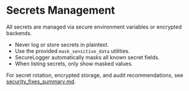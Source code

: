 # Secrets Management

All secrets are managed via secure environment variables or encrypted backends.

- Never log or store secrets in plaintext.
- Use the provided `mask_sensitive_data` utilities.
- SecureLogger automatically masks all known secret fields.
- When listing secrets, only show masked values.

For secret rotation, encrypted storage, and audit recommendations, see [security_fixes_summary.md](../../security_fixes_summary.md).